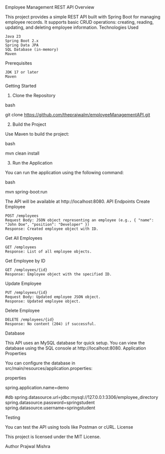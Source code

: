 Employee Management REST API
Overview

This project provides a simple REST API built with Spring Boot for managing employee records. It supports basic CRUD operations: creating, reading, updating, and deleting employee information.
Technologies Used

    Java 23
    Spring Boot 2.x
    Spring Data JPA
    SQL Database (in-memory)
    Maven

Prerequisites

    JDK 17 or later
    Maven

Getting Started
1. Clone the Repository

bash

git clone https://github.com/theprajwalm/employeeManagementAPI.git

2. Build the Project

Use Maven to build the project:

bash

mvn clean install

3. Run the Application

You can run the application using the following command:

bash

mvn spring-boot:run

The API will be available at http://localhost:8080.
API Endpoints
Create Employee

    POST /employees
    Request Body: JSON object representing an employee (e.g., { "name": "John Doe", "position": "Developer" })
    Response: Created employee object with ID.

Get All Employees

    GET /employees
    Response: List of all employee objects.

Get Employee by ID

    GET /employees/{id}
    Response: Employee object with the specified ID.

Update Employee

    PUT /employees/{id}
    Request Body: Updated employee JSON object.
    Response: Updated employee object.

Delete Employee

    DELETE /employees/{id}
    Response: No content (204) if successful.

Database

This API uses an MySQL database for quick setup. You can view the database using the SQL console at http://localhost:8080.
Application Properties

You can configure the database in src/main/resources/application.properties:

properties

spring.application.name=demo

#db
spring.datasource.url=jdbc:mysql://127.0.0.1:3306/employee_directory
spring.datasource.password=springstudent
spring.datasource.username=springstudent

Testing

You can test the API using tools like Postman or cURL.
License

This project is licensed under the MIT License.

Author
Prajwal Mishra
